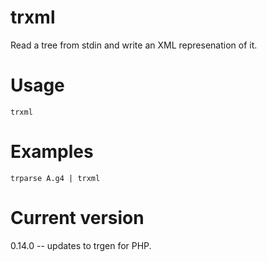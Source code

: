 # trxml

Read a tree from stdin and write an XML represenation of it.

# Usage

    trxml

# Examples

    trparse A.g4 | trxml

# Current version

0.14.0 -- updates to trgen for PHP.
